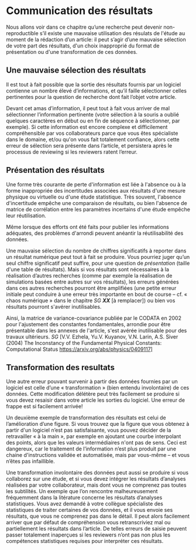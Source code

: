 # Communication des résultats

Nous allons voir dans ce chapitre qu’une recherche peut devenir non-reproductible 
s’il existe une mauvaise utilisation des résulats de l'étude au moment de la rédaction 
d’un article: il peut s’agir d’une mauvaise sélection de votre part des résultats, 
d'un choix inapproprié du format de présentation ou d'une transformation 
de ces données.

## Une mauvaise sélection des résultats

Il est tout à fait possible que la sortie des résultats fournis 
par un logiciel contienne un nombre élevé d’informations, et qu’il 
faille sélectionner celles pertinentes pour la question de recherche 
dont fait l’objet votre article. 

Devant cet amas d’information, il peut tout à fait vous arriver 
de mal sélectionner l’information pertinente (votre sélection 
à la souris a oublié quelques caractères en début ou en fin de 
séquence à sélectionner, par exemple). 
Si cette information est encore complexe et difficilement compréhensible 
par vos collaborateurs parce que vous êtes spécialiste dans le domaine, 
et/ou qu'on vous fait totalement confiance, alors cette erreur de sélection 
sera présente dans l’article, et persistera après le processus de reviewing 
si les reviewers ratent l’erreur.

## Présentation des résultats

Une forme très courante de perte d'information est liée à
l'absence ou à la forme inappropriée des incertitudes associées
aux résultats d'une mesure physique ou virtuelle ou d'une étude statistique.
Très souvent, l'absence d'incertitude empêche une comparaison de résultats,
ou bien l'absence de matrice de corrélation entre les paramètres
incertains d'une étude empêche leur réutilisation.

Même lorsque des efforts ont été faits pour publier les informations
adéquates, des problèmes d'arrondi peuvent anéantir la réutilisabilité 
des données. 

Une mauvaise sélection du nombre de chiffres significatifs à reporter 
dans un résultat numérique peut tout à fait se produire. 
Vous pourriez juger qu’un seul chiffre significatif peut suffire, 
pour une question de *présentation* (taille d'une table de résultats). 
Mais si vos résultats sont nécessaires à la réalisation d’autres recherches 
(comme par exemple la réalisation de simulations basées entre autres 
sur vos résultats), les erreurs générées dans ces autres recherches 
pourront être amplifiées (une petite erreur initiale peut conduire 
à une erreur très importante en bout de course – cf. « chaos numérique » 
dans le chapitre *SG* ***XX*** [à remplacer]) ou bien vos résultats
pourront s'avérer inutilisables. 

Ainsi, la matrice de variance-covariance publiée par le CODATA en 2002 pour 
l'ajustement des constantes fondamentales, arrondie pour être présentable 
dans les annexes de l'article, s'est avérée inutilisable pour des travaux 
ultérieurs. *SG* [V.V. Ezhela, Yu.V. Kuyanov, V.N. Larin, A.S. Siver  (2004)
The Inconstancy of the Fundamental Physical Constants: Computational Status
https://arxiv.org/abs/physics/0409117]


## Transformation des resultats

Une autre erreur pouvant survenir à partir des données 
fournies par un logiciel est celle d’une « transformation » 
(bien entendu involontaire) de ces données. 
Cette modification délétère peut très facilement se produire 
si vous devez resaisir dans votre article les sorties
du logiciel. Une erreur de frappe est si facilement arrivée! 

Un deuxième exemple de transformation des résultats est celui 
de l’amélioration d’une figure. 
Si vous trouvez que la figure que vous obtenez à partir d'un 
logiciel n’est pas satisfaisante, vous pouvez décider de la 
retravailler « à la main », par exemple en ajoutant une courbe 
interpolant des points, alors que les valeurs intermédiaires 
n'ont pas de sens.
Ceci est dangereux, car le traitement de l’information 
n’est plus produit par une chaine d'instructions validée et
automatisée, mais par vous-même – et vous n’êtes pas infaillible. 

Une transformation involontaire des données peut aussi
se produire si vous collaborez sur une étude, et si vous 
devez intégrer les résultats d’analyses réalisées par 
votre collaborateur, mais dont vous ne comprenez pas 
toutes les subtilités. 
Un exemple que l’on rencontre malheureusement fréquemment 
dans la litérature concerne les résultats d’analyses statistiques. 
Vous avez demandé à votre collègue spécialiste des statistiques 
de traiter certaines de vos données, et il vous envoie ses résultats, 
que vous ne comprenez pas dans le détail. 
Il peut alors facilement arriver que par défaut de compréhension
vous retranscriviez mal ou partiellement les résultats dans l’article. 
De telles erreurs de saisie peuvent passer totalement inaperçues 
si les reviewers n’ont pas non plus les compétences statistiques 
requises pour interpréter ces résultats.
